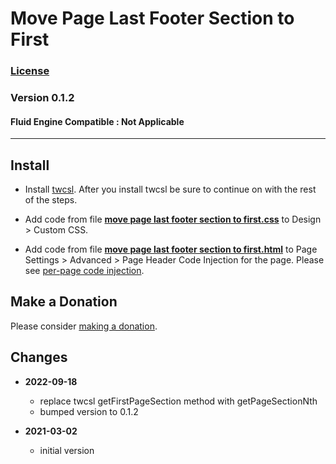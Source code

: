 # Move Page Last Footer Section to First

### [License][99]

### Version 0.1.2

#### Fluid Engine Compatible : Not Applicable

---

## Install

* Install [twcsl][1]. After you install twcsl be sure to continue on with the
  rest of the steps.
  
* Add code from file **[move page last footer section to first.css][2]** to
  Design > Custom CSS.

* Add code from file **[move page last footer section to first.html][3]** to
  Page Settings > Advanced > Page Header Code Injection for the page. Please
  see [per-page code injection][4].

## Make a Donation

Please consider [making a donation][5].

## Changes

* **2022-09-18**

  * replace twcsl getFirstPageSection method with getPageSectionNth
  * bumped version to 0.1.2
  
* **2021-03-02**

  * initial version

[1]: https://github.com/tomsWebConsulting/twcsl#install-options
[2]: move%20page%20last%20footer%20section%20to%20first.css#L1
[3]: move%20page%20last%20footer%20section%20to%20first.html#L1
[4]: https://support.squarespace.com/hc/en-us/articles/205815908-Using-code-injection#toc-per-page-code-injection
[5]: https://github.com/tomsWebConsulting/twcsl#make-a-donation
[99]: https://github.com/tomsWebConsulting/twcsl/blob/main/LICENSE.txt#L1
